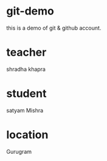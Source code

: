 # git-demo
this is a demo of git &amp; github account.
# teacher 
shradha khapra

# student
satyam Mishra

# location
Gurugram 